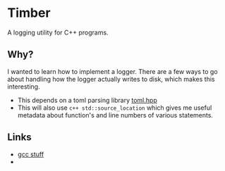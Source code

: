 # Timber #
A logging utility for C++ programs. 

## Why? ##
I wanted to learn how to implement a logger. There are a few ways to go about handling how the logger actually writes to disk, 
which makes this interesting.

- This depends on a toml parsing library [toml.hpp](https://github.com/marzer/tomlplusplus/)
- This will also use ``c++ std::source_location`` which gives me useful metadata about function's and line numbers of various statements.

## Links ##
- [gcc stuff](https://gcc.gnu.org/onlinedocs/gcc/index.html)
- 

